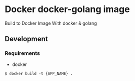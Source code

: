 # Docker docker-golang image

Build to Docker Image
With docker & golang

## Development

### Requirements

* docker

```
$ docker build -t {APP_NAME} .
```
